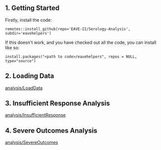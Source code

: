 

## 1. Getting Started


Firstly, install the code:
```
remotes::install_github(repo='EAVE-II/Serology-Analysis', subdir='eavehelpers')
```

If this doesn't work, and you have checked out all the code, you can install like so:
```
install.packages("<path to code>/eavehelpers", repos = NULL, type="source")
```


## 2. Loading Data

[analysis/LoadData](LoadData.Rmd)

## 3. Insufficient Response Analysis

[analysis/InsufficientResponse](InsufficientResponse.Rmd)

## 4. Severe Outcomes Analysis

[analysis/SevereOutcomes](SevereOutcomes.Rmd)